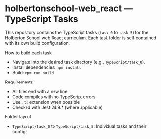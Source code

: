 # holbertonschool-web_react — TypeScript Tasks

This repository contains the TypeScript tasks (`task_0` to `task_5`) for the Holberton School web React curriculum. Each task folder is self-contained with its own build configuration.

How to build each task
- Navigate into the desired task directory (e.g., `TypeScript/task_0`).
- Install dependencies: `npm install`
- Build: `npm run build`

Requirements
- All files end with a new line
- Code compiles with no TypeScript errors
- Use `.ts` extension when possible
- Checked with Jest 24.9.* (where applicable)

Folder layout
- `TypeScript/task_0` to `TypeScript/task_5`: Individual tasks and their configs
